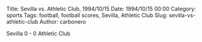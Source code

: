 Title: Sevilla vs. Athletic Club, 1994/10/15
Date: 1994/10/15 00:00
Category: sports
Tags: football, football scores, Sevilla, Athletic Club
Slug: sevilla-vs-athletic-club
Author: carbonero


Sevilla 0 - 0 Athletic Club
